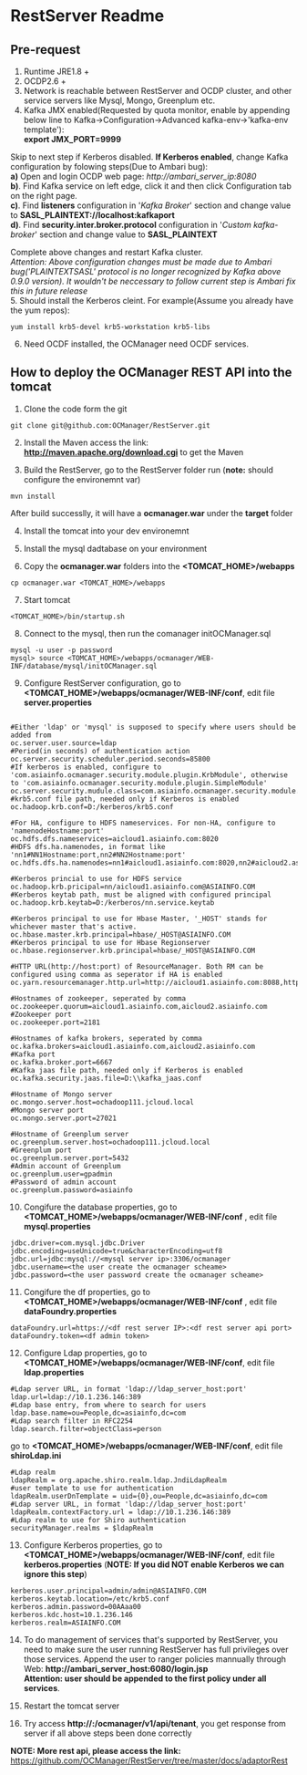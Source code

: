 # RestServer Readme
## Pre-request
1. Runtime JRE1.8 +  
2. OCDP2.6 +  
3. Network is reachable between RestServer and OCDP cluster, and other service servers like Mysql, Mongo, Greenplum etc.  
4. Kafka JMX enabled(Requested by quota monitor, enable by appending below line to Kafka->Configuration->Advanced kafka-env->'kafka-env template'):  
**export JMX_PORT=9999**  

Skip to next step if Kerberos disabled. **If Kerberos enabled**, change Kafka configuration by folowing steps(Due to Ambari bug):  
**a)** Open and login OCDP web page: *http://ambari_server_ip:8080*  
**b)**. Find Kafka service on left edge, click it and then click Configuration tab on the right page.  
**c)**. Find **listeners** configuration in '*Kafka Broker*' section and change value to **SASL_PLAINTEXT://localhost:kafkaport**  
**d)**. Find **security.inter.broker.protocol** configuration in '*Custom kafka-broker*' section and change value to **SASL_PLAINTEXT**  

Complete above changes and restart Kafka cluster.  
*Attention: Above configuration changes must be made due to Ambari bug('PLAINTEXTSASL' protocol is no longer recognized by Kafka above 0.9.0 version). It wouldn't be neccessary to follow current step is Ambari fix this in future release*  
5. Should install the Kerberos cleint. For example(Assume you already have the yum repos):
```
yum install krb5-devel krb5-workstation krb5-libs
```
6. Need OCDF installed, the OCManager need OCDF services.

## How to deploy the OCManager REST API into the tomcat

1. Clone the code form the git
```
git clone git@github.com:OCManager/RestServer.git
```

2. Install the Maven access the link: __http://maven.apache.org/download.cgi__ to get the Maven 


3. Build the RestServer, go to the RestServer folder run
(__note:__ should configure the environemnt var)
```
mvn install
```
After build successlly, it will have a __ocmanager.war__ under the __target__ folder


4. Install the tomcat into your dev environemnt

5. Install the mysql dadtabase on your environment 

6. Copy the __ocmanager.war__ folders into the __<TOMCAT_HOME>/webapps__
```
cp ocmanager.war <TOMCAT_HOME>/webapps
```

7. Start tomcat
```
<TOMCAT_HOME>/bin/startup.sh
```

8. Connect to the mysql, then run the comanager  initOCManager.sql
```
mysql -u user -p password
mysql> source <TOMCAT_HOME>/webapps/ocmanager/WEB-INF/database/mysql/initOCManager.sql
```

9. Configure RestServer configuration, go to __<TOMCAT_HOME>/webapps/ocmanager/WEB-INF/conf__, edit file __server.properties__
```

#Either 'ldap' or 'mysql' is supposed to specify where users should be added from	
oc.server.user.source=ldap
#Period(in seconds) of authentication action	
oc.server.security.scheduler.period.seconds=85800
#If kerberos is enabled, configure to 'com.asiainfo.ocmanager.security.module.plugin.KrbModule', otherwise to 'com.asiainfo.ocmanager.security.module.plugin.SimpleModule'	
oc.server.security.mudule.class=com.asiainfo.ocmanager.security.module.plugin.KrbModule
#krb5.conf file path, needed only if Kerberos is enabled
oc.hadoop.krb.conf=D:/kerberos/krb5.conf

#For HA, configure to HDFS nameservices. For non-HA, configure to 'namenodeHostname:port'	
oc.hdfs.dfs.nameservices=aicloud1.asiainfo.com:8020
#HDFS dfs.ha.namenodes, in format like	'nn1#NN1Hostname:port,nn2#NN2Hostname:port'	
oc.hdfs.dfs.ha.namenodes=nn1#aicloud1.asiainfo.com:8020,nn2#aicloud2.asiainfo.com:8020

#Kerberos princial to use for HDFS service	
oc.hadoop.krb.pricipal=nn/aicloud1.asiainfo.com@ASIAINFO.COM
#Kerberos keytab path, must be aligned with configured principal	
oc.hadoop.krb.keytab=D:/kerberos/nn.service.keytab

#Kerberos principal to use for Hbase Master, '_HOST' stands for whichever master that's active.    
oc.hbase.master.krb.principal=hbase/_HOST@ASIAINFO.COM
#Kerberos principal to use for Hbase Regionserver
oc.hbase.regionserver.krb.principal=hbase/_HOST@ASIAINFO.COM

#HTTP URL(http://host:port) of ResourceManager. Both RM can be configured using comma as seperator if HA is enabled
oc.yarn.resourcemanager.http.url=http://aicloud1.asiainfo.com:8088,http://aicloud2.asiainfo.com:8088

#Hostnames of zookeeper, seperated by comma
oc.zookeeper.quorum=aicloud1.asiainfo.com,aicloud2.asiainfo.com
#Zookeeper port
oc.zookeeper.port=2181

#Hostnames of kafka brokers, seperated by comma
oc.kafka.brokers=aicloud1.asiainfo.com,aicloud2.asiainfo.com
#Kafka port
oc.kafka.broker.port=6667
#Kafka jaas file path, needed only if Kerberos is enabled
oc.kafka.security.jaas.file=D:\\kafka_jaas.conf

#Hostname of Mongo server
oc.mongo.server.host=ochadoop111.jcloud.local
#Mongo server port
oc.mongo.server.port=27021

#Hostname of Greenplum server
oc.greenplum.server.host=ochadoop111.jcloud.local
#Greenplum port
oc.greenplum.server.port=5432
#Admin account of Greenplum
oc.greenplum.user=gpadmin
#Password of admin account 
oc.greenplum.password=asiainfo
```

10. Congifure the database properties, go to __<TOMCAT_HOME>/webapps/ocmanager/WEB-INF/conf__ , edit file __mysql.properties__
```
jdbc.driver=com.mysql.jdbc.Driver
jdbc.encoding=useUnicode=true&characterEncoding=utf8
jdbc.url=jdbc:mysql://<mysql server ip>:3306/ocmanager
jdbc.username=<the user create the ocmanager scheame>
jdbc.password=<the user password create the ocmanager scheame>
```

11. Congifure the df properties, go to __<TOMCAT_HOME>/webapps/ocmanager/WEB-INF/conf__ , edit file __dataFoundry.properties__
```
dataFoundry.url=https://<df rest server IP>:<df rest server api port>
dataFoundry.token=<df admin token>
```

12. Configure Ldap properties, go to __<TOMCAT_HOME>/webapps/ocmanager/WEB-INF/conf__, edit file __ldap.properties__
```
#Ldap server URL, in format 'ldap://ldap_server_host:port'
ldap.url=ldap://10.1.236.146:389
#Ldap base entry, from where to search for users
ldap.base.name=ou=People,dc=asiainfo,dc=com
#Ldap search filter in RFC2254
ldap.search.filter=objectClass=person
```
go to __<TOMCAT_HOME>/webapps/ocmanager/WEB-INF/conf__, edit file __shiroLdap.ini__
```
#Ldap realm
ldapRealm = org.apache.shiro.realm.ldap.JndiLdapRealm
#user template to use for authentication
ldapRealm.userDnTemplate = uid={0},ou=People,dc=asiainfo,dc=com
#Ldap server URL, in format 'ldap://ldap_server_host:port'
ldapRealm.contextFactory.url = ldap://10.1.236.146:389
#Ldap realm to use for Shiro authentication
securityManager.realms = $ldapRealm
```


13. Configure Kerberos properties, go to __<TOMCAT_HOME>/webapps/ocmanager/WEB-INF/conf__, edit file __kerberos.properties__ (__NOTE: If you did NOT enable Kerberos we can ignore this step__)
```
kerberos.user.principal=admin/admin@ASIAINFO.COM
kerberos.keytab.location=/etc/krb5.conf
kerberos.admin.password=00AAaa00
kerberos.kdc.host=10.1.236.146
kerberos.realm=ASIAINFO.COM
```


14. To do management of services that's supported by RestServer, you need to make sure the user running RestServer has full privileges over those services. Append the user to ranger policies mannually through Web: __http://ambari_server_host:6080/login.jsp__		
__Attention: user should be appended to the first policy under all services__.

15. Restart the tomcat server

16. Try access __http://<your tomcat server>:<port>/ocmanager/v1/api/tenant__, you get response from server if all above steps been done correctly


__NOTE: More rest api, please access the link:__  https://github.com/OCManager/RestServer/tree/master/docs/adaptorRest